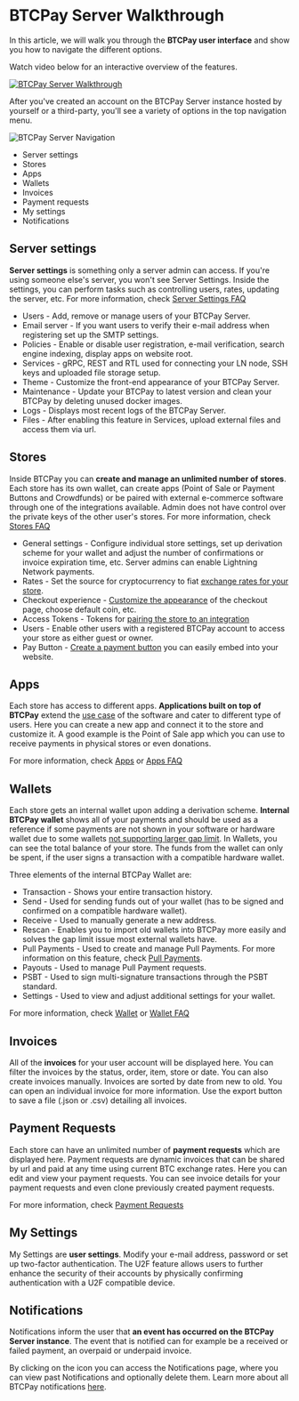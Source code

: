 # BTCPay Server Walkthrough

In this article, we will walk you through the **BTCPay user interface** and show you how to navigate the different options.

Watch video below for an interactive overview of the features.

[![BTCPay Server Walkthrough](https://img.youtube.com/vi/ZIfJyq9RimM/mqdefault.jpg)](https://www.youtube.com/watch?v=ZIfJyq9RimM "BTCPay Server - WalkThrough")

After you've created an account on the BTCPay Server instance hosted by yourself or a third-party, you'll see a variety of options in the top navigation menu.

![BTCPay Server Navigation](./img/BTCPay-Navigation.jpg "BTCPay Server Navigation")

* Server settings
* Stores
* Apps
* Wallets
* Invoices
* Payment requests
* My settings
* Notifications

## Server settings

**Server settings** is something only a server admin can access. If you're using someone else's server, you won't see Server Settings. Inside the settings, you can perform tasks such as controlling users, rates, updating the server, etc. For more information, check [Server Settings FAQ](./FAQ/ServerSettings.md)

- Users - Add, remove or manage users of your BTCPay Server.
- Email server - If you want users to verify their e-mail address when registering set up the SMTP settings.
- Policies - Enable or disable user registration, e-mail verification, search engine indexing, display apps on website root.
- Services - gRPC, REST and RTL used for connecting your LN node, SSH keys and uploaded file storage setup.
- Theme - Customize the front-end appearance of your BTCPay Server.
- Maintenance - Update your BTCPay to latest version and clean your BTCPay by deleting unused docker images.
- Logs - Displays most recent logs of the BTCPay Server.
- Files - After enabling this feature in Services, upload external files and access them via url.

## Stores

Inside BTCPay you can **create and manage an unlimited number of stores**. Each store has its own wallet, can create apps (Point of Sale or Payment Buttons and Crowdfunds) or be paired with external e-commerce software through one of the integrations available. Admin does not have control over the private keys of the other user's stores. For more information, check [Stores FAQ](./FAQ/Stores.md)

- General settings - Configure individual store settings, set up derivation scheme for your wallet and adjust the number of confirmations or invoice expiration time, etc. Server admins can enable Lightning Network payments.
- Rates - Set the source for cryptocurrency to fiat [exchange rates for your store](./FAQ/Stores.md#how-to-change-the-exchange-rate-provider-for-invoices).
- Checkout experience - [Customize the appearance](./FAQ/ServerSettings.md#how-to-modify-the-checkout-page) of the checkout page, choose default coin, etc.
- Access Tokens - Tokens for [pairing the store to an integration](./WhatsNext.md#connecting-your-btcpay-store-to-your-e-commerce-platform)
- Users - Enable other users with a registered BTCPay account to access your store as either guest or owner.
- Pay Button - [Create a payment button](./WhatsNext.md#creating-the-pay-button) you can easily embed into your website.

## Apps

Each store has access to different apps. **Applications built on top of BTCPay** extend the [use case](./UseCase.md) of the software and cater to different type of users. Here you can create a new app and connect it to the store and customize it. A good example is the Point of Sale app which you can use to receive payments in physical stores or even donations.

For more information, check [Apps](./Apps.md) or [Apps FAQ](./FAQ/Apps.md)

## Wallets

Each store gets an internal wallet upon adding a derivation scheme. **Internal BTCPay wallet** shows all of your payments and should be used as a reference if some payments are not shown in your software or hardware wallet due to some wallets [not supporting larger gap limit](./FAQ/Wallet.md#missing-payments-in-my-software-or-hardware-wallet). In Wallets, you can see the total balance of your store. The funds from the wallet can only be spent, if the user signs a transaction with a compatible hardware wallet.

Three elements of the internal BTCPay Wallet are:
* Transaction - Shows your entire transaction history.
* Send - Used for sending funds out of your wallet (has to be signed and confirmed on a compatible hardware wallet).
* Receive - Used to manually generate a new address.
* Rescan - Enables you to import old wallets into BTCPay more easily and solves the gap limit issue most external wallets have.
* Pull Payments - Used to create and manage Pull Payments. For more information on this feature, check [Pull Payments](PullPayments.md).
* Payouts - Used to manage Pull Payment requests.
* PSBT - Used to sign multi-signature transactions through the PSBT standard.
* Settings - Used to view and adjust additional settings for your wallet.

For more information, check [Wallet](./Wallet.md) or [Wallet FAQ](./FAQ/Wallet.md)

## Invoices

All of the **invoices** for your user account will be displayed here. You can filter the invoices by the status, order, item, store or date. You can also create invoices manually. Invoices are sorted by date from new to old. You can open an individual invoice for more information. Use the export button to save a file (.json or .csv) detailing all invoices.

## Payment Requests

Each store can have an unlimited number of **payment requests** which are displayed here. Payment requests are dynamic invoices that can be shared by url and paid at any time using current BTC exchange rates. Here you can edit and view your payment requests. You can see invoice details for your payment requests and even clone previously created payment requests.

For more information, check [Payment Requests](PaymentRequests.md)

## My Settings

My Settings are **user settings**. Modify your e-mail address, password or set up two-factor authentication. The U2F feature allows users to further enhance the security of their accounts by physically confirming authentication with a U2F compatible device.

## Notifications

Notifications inform the user that **an event has occurred on the BTCPay Server instance**.
The event that is notified can for example be a received or failed payment, an overpaid or underpaid invoice.

By clicking on the icon you can access the Notifications page, where you can view past Notifications and optionally delete them.
Learn more about all BTCPay notifications [here](./Notifications.md).
